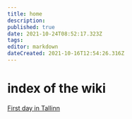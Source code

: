 ```yaml
---
title: home
description: 
published: true
date: 2021-10-24T08:52:17.323Z
tags: 
editor: markdown
dateCreated: 2021-10-16T12:54:26.316Z
---
```


# index of the wiki

[First day in Tallinn](/en/WS_Day1/home)
